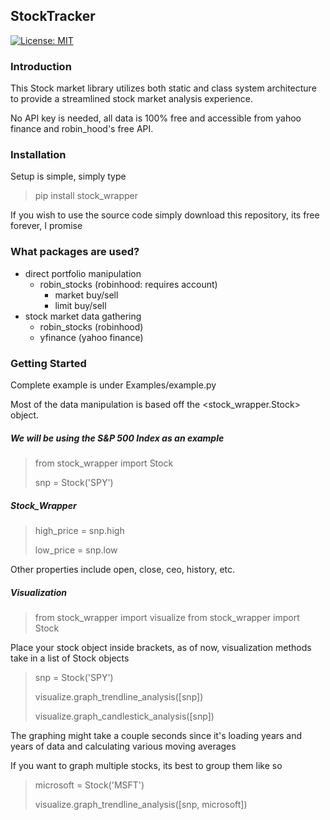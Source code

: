 ## StockTracker
[![License: MIT](https://img.shields.io/badge/License-MIT-green.svg)](LICENSE.md)

### Introduction
This Stock market library utilizes both static and class system architecture to 
provide a streamlined stock market analysis experience.

No API key is needed, all data is 100% free and accessible from yahoo finance and robin_hood's 
free API. 

### Installation
Setup is simple, simply type 
> pip install stock_wrapper

If you wish to use the source code simply download this repository, its free forever, I promise

### What packages are used?

- direct portfolio manipulation
    - robin_stocks (robinhood: requires account)
        - market buy/sell
        - limit buy/sell
- stock market data gathering
    - robin_stocks (robinhood)
    - yfinance (yahoo finance)
    
### Getting Started
Complete example is under Examples/example.py

Most of the data manipulation is based off the <stock_wrapper.Stock> object. 

##### We will be using the S&P 500 Index as an example
> from stock_wrapper import Stock 
>
> snp = Stock('SPY')

##### Stock_Wrapper 
> high_price = snp.high
>
> low_price = snp.low

Other properties include open, close, ceo, history, etc.

##### Visualization
> from stock_wrapper import visualize
> from stock_wrapper import Stock

Place your stock object inside brackets, as of now, visualization methods take in a list of Stock objects

> snp = Stock('SPY')
>
> visualize.graph_trendline_analysis([snp])
>
> visualize.graph_candlestick_analysis([snp])

The graphing might take a couple seconds since it's loading years and years of data and calculating various moving averages

If you want to graph multiple stocks, its best to group them like so
> microsoft = Stock('MSFT')
>
> visualize.graph_trendline_analysis([snp, microsoft])